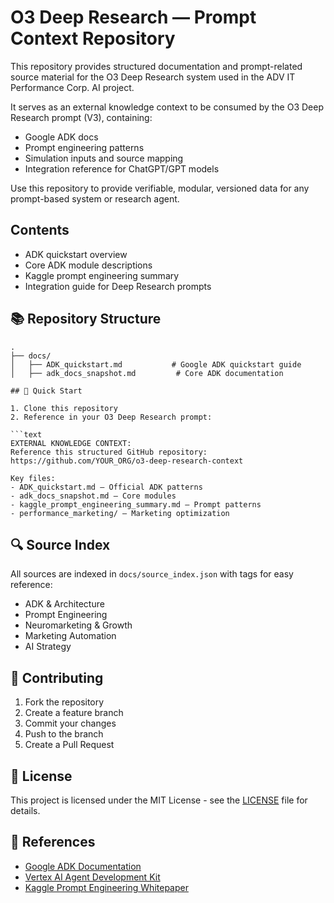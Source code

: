 # O3 Deep Research — Prompt Context Repository

This repository provides structured documentation and prompt-related source material for the O3 Deep Research system used in the ADV IT Performance Corp. AI project.

It serves as an external knowledge context to be consumed by the O3 Deep Research prompt (V3), containing:
- Google ADK docs
- Prompt engineering patterns
- Simulation inputs and source mapping
- Integration reference for ChatGPT/GPT models

Use this repository to provide verifiable, modular, versioned data for any prompt-based system or research agent.

## Contents
- ADK quickstart overview
- Core ADK module descriptions
- Kaggle prompt engineering summary
- Integration guide for Deep Research prompts

## 📚 Repository Structure

```
.
├── docs/
│   ├── ADK_quickstart.md           # Google ADK quickstart guide
│   ├── adk_docs_snapshot.md         # Core ADK documentation

## 🚀 Quick Start

1. Clone this repository
2. Reference in your O3 Deep Research prompt:

```text
EXTERNAL KNOWLEDGE CONTEXT:
Reference this structured GitHub repository:  
https://github.com/YOUR_ORG/o3-deep-research-context

Key files:
- ADK_quickstart.md — Official ADK patterns
- adk_docs_snapshot.md — Core modules
- kaggle_prompt_engineering_summary.md — Prompt patterns
- performance_marketing/ — Marketing optimization
```

## 🔍 Source Index

All sources are indexed in `docs/source_index.json` with tags for easy reference:

- ADK & Architecture
- Prompt Engineering
- Neuromarketing & Growth
- Marketing Automation
- AI Strategy

## 🤝 Contributing

1. Fork the repository
2. Create a feature branch
3. Commit your changes
4. Push to the branch
5. Create a Pull Request

## 📄 License

This project is licensed under the MIT License - see the [LICENSE](LICENSE) file for details.

## 🔗 References

- [Google ADK Documentation](https://google.github.io/adk-docs/)
- [Vertex AI Agent Development Kit](https://cloud.google.com/vertex-ai/generative-ai/docs/agent-development-kit/overview)
- [Kaggle Prompt Engineering Whitepaper](https://www.kaggle.com/whitepaper-prompt-engineering)
